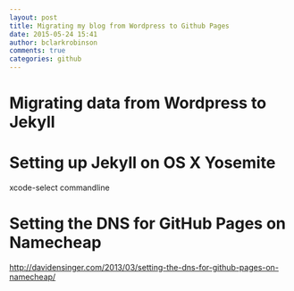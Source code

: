 ```yaml
---
layout: post
title: Migrating my blog from Wordpress to Github Pages
date: 2015-05-24 15:41
author: bclarkrobinson
comments: true
categories: github
---
```

# Migrating data from Wordpress to Jekyll

# Setting up Jekyll on OS X Yosemite

xcode-select commandline

# Setting the DNS for GitHub Pages on Namecheap

http://davidensinger.com/2013/03/setting-the-dns-for-github-pages-on-namecheap/